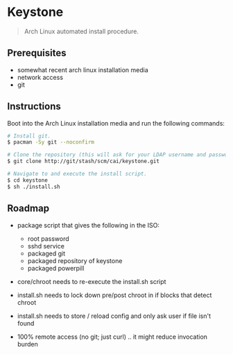 # Keystone
> Arch Linux automated install procedure.

## Prerequisites
 - somewhat recent arch linux installation media
 - network access
 - git

## Instructions
Boot into the Arch Linux installation media and run the following commands:

```sh
# Install git.
$ pacman -Sy git --noconfirm

# Clone the repository (this will ask for your LDAP username and password).
$ git clone http://git/stash/scm/cai/keystone.git

# Navigate to and execute the install script.
$ cd keystone
$ sh ./install.sh
```

## Roadmap
 - package script that gives the following in the ISO:
    - root password
    - sshd service
    - packaged git
    - packaged repository of keystone
    - packaged powerpill

 - core/chroot needs to re-execute the install.sh script
 - install.sh needs to lock down pre/post chroot in if blocks that detect chroot
 - install.sh needs to store / reload config and only ask user if file isn't found
 - 100% remote access (no git; just curl) .. it might reduce invocation burden
